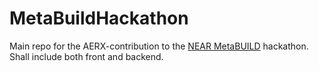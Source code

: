# MetaBuildHackathon
Main repo for the AERX-contribution to the [NEAR MetaBUILD](https://metabuild.devpost.com) hackathon. Shall include both front and backend.
